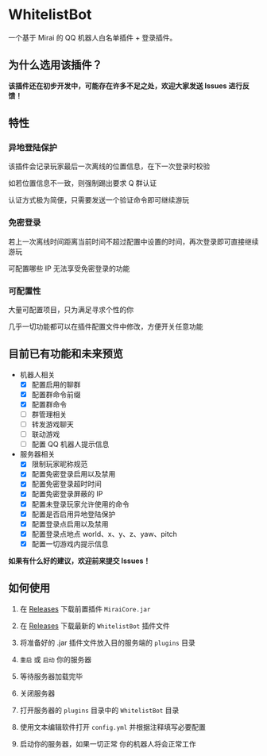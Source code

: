 # WhitelistBot
一个基于 Mirai 的 QQ 机器人白名单插件 + 登录插件。

## 为什么选用该插件？

**该插件还在初步开发中，可能存在许多不足之处，欢迎大家发送 Issues 进行反馈！**

## 特性

### 异地登陆保护

该插件会记录玩家最后一次离线的位置信息，在下一次登录时校验

如若位置信息不一致，则强制踢出要求 Q 群认证

认证方式极为简便，只需要发送一个验证命令即可继续游玩

### 免密登录

若上一次离线时间距离当前时间不超过配置中设置的时间，再次登录即可直接继续游玩

可配置哪些 IP 无法享受免密登录的功能

### 可配置性

大量可配置项目，只为满足寻求个性的你

几乎一切功能都可以在插件配置文件中修改，方便开关任意功能

## 目前已有功能和未来预览

- 机器人相关
  - [x] 配置启用的聊群
  - [x] 配置群命令前缀
  - [x] 配置群命令
  - [ ] 群管理相关
  - [ ] 转发游戏聊天
  - [ ] 联动游戏
  - [ ] 配置 QQ 机器人提示信息
- 服务器相关
  - [x] 限制玩家昵称规范
  - [x] 配置免密登录启用以及禁用
  - [x] 配置免密登录超时时间
  - [x] 配置免密登录屏蔽的 IP
  - [x] 配置未登录玩家允许使用的命令
  - [x] 配置是否启用异地登陆保护
  - [x] 配置登录点启用以及禁用
  - [x] 配置登录点地点 world、x、y、z、yaw、pitch
  - [x] 配置一切游戏内提示信息

**如果有什么好的建议，欢迎前来提交 Issues！**

## 如何使用

1. 在 [Releases](//github.com/1689295608/MiraiCore/releases/tag/1.0-bukkit) 下载前置插件 `MiraiCore.jar`

2. 在 [Releases](//github.com/1689295608/WhitelistBot/releases) 下载最新的 `WhitelistBot` 插件文件

3. 将准备好的 .jar 插件文件放入目的服务端的 `plugins` 目录

4. `重启` 或 `启动` 你的服务器

5. 等待服务器加载完毕

6. 关闭服务器

7. 打开服务器的 `plugins` 目录中的 `WhitelistBot` 目录

8. 使用文本编辑软件打开 `config.yml` 并根据注释填写必要配置

9. 启动你的服务器，如果一切正常 你的机器人将会正常工作

